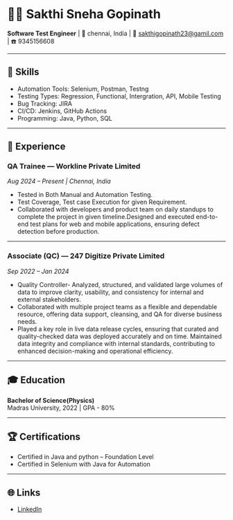# 👨‍💻 Sakthi Sneha Gopinath

**Software Test Engineer** | 📍 chennai, India | 📧 sakthigopinath23@gamil.com | ☎️ 9345156608

---

## 🧰 Skills
- Automation Tools: Selenium, Postman, Testng
- Testing Types: Regression, Functional, Intergration, API, Mobile Testing
- Bug Tracking: JIRA
- CI/CD: Jenkins, GitHub Actions
- Programming: Java, Python, SQL

---

## 💼 Experience

### QA Trainee — Workline Private Limited   
*Aug 2024 – Present | Chennai, India*  
- Tested in Both Manual and Automation Testing.
- Test Coverage, Test case Execution for given Requirement.
- Collaborated with developers and product team on daily standups to complete the project in given timeline.Designed and executed end-to-end test plans for web and mobile applications, ensuring defect detection before production.
  
---

### Associate (QC) — 247 Digitize Private Limited  
*Sep 2022 – Jan 2024*  
- Quality Controller- Analyzed, structured, and validated large volumes of data to improve clarity, usability, and consistency for internal and external stakeholders.
- Collaborated with multiple project teams as a flexible and dependable resource, offering data support, cleansing, and QA for diverse business needs.
- Played a key role in live data release cycles, ensuring that curated and quality-checked data was deployed accurately and on time. Maintained data integrity and compliance with internal standards, contributing to enhanced decision-making and operational efficiency.
  
---

## 🎓 Education
**Bachelor of Science(Physics)**  
Madras University, 2022 | GPA - 80%

---

## 🏆 Certifications  
- Certified in Java and python – Foundation Level
- Certified in Selenium with Java for Automation

---

## 🌐 Links
- [LinkedIn](https://linkedin.com/in/sakthisneha-gopinath-53b4971a4)
